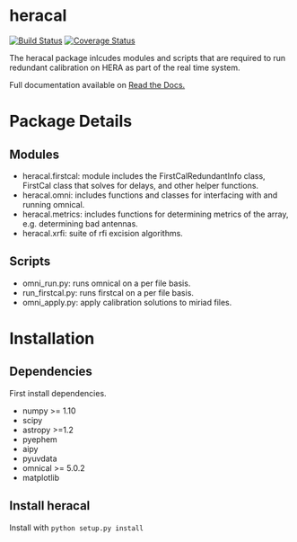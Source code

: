 # heracal

[![Build Status](https://travis-ci.org/HERA-Team/heracal.svg?branch=master)](https://travis-ci.org/HERA-Team/heracal)
[![Coverage Status](https://coveralls.io/repos/github/HERA-Team/heracal/badge.svg?branch=master)](https://coveralls.io/github/HERA-Team/heracal?branch=master)

The heracal package inlcudes modules and scripts that are required to run redundant calibration on HERA as part of the real time system.

Full documentation available on [Read the Docs.](http://heracal.readthedocs.io/en/latest/)

# Package Details

## Modules

* heracal.firstcal: module includes the FirstCalRedundantInfo class, FirstCal class that solves for delays, and other helper functions.
* heracal.omni: includes functions and classes for interfacing with and running omnical.
* heracal.metrics: includes functions for determining metrics of the array, e.g. determining bad antennas.
* heracal.xrfi: suite of rfi excision algorithms.

## Scripts

* omni\_run.py: runs omnical on a per file basis.
* run\_firstcal.py: runs firstcal on a per file basis.
* omni\_apply.py: apply calibration solutions to miriad files.


# Installation
## Dependencies
First install dependencies. 

* numpy >= 1.10
* scipy
* astropy >=1.2
* pyephem
* aipy
* pyuvdata
* omnical >= 5.0.2
* matplotlib

## Install heracal
Install with ```python setup.py install```
